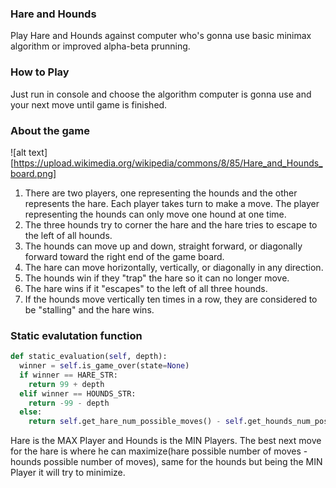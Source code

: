 ### Hare and Hounds
Play Hare and Hounds against computer who's gonna use basic minimax algorithm or improved alpha-beta prunning.

### How to Play
Just run in console and choose the algorithm computer is gonna use and your next move until game is finished.

### About the game
![alt text][https://upload.wikimedia.org/wikipedia/commons/8/85/Hare_and_Hounds_board.png]
1. There are two players, one representing the hounds and the other represents the hare. Each player takes turn to make a move. The player representing the hounds can only move one hound at one time.
2. The three hounds try to corner the hare and the hare tries to escape to the left of all hounds.
3. The hounds can move up and down, straight forward, or diagonally forward toward the right end of the game board.
4. The hare can move horizontally, vertically, or diagonally in any direction.
5. The hounds win if they "trap" the hare so it can no longer move.
6. The hare wins if it "escapes" to the left of all three hounds.
7. If the hounds move vertically ten times in a row, they are considered to be "stalling" and the hare wins.

### Static evalutation function
```python
def static_evaluation(self, depth):
  winner = self.is_game_over(state=None)
  if winner == HARE_STR:
    return 99 + depth
  elif winner == HOUNDS_STR:
    return -99 - depth
  else:
    return self.get_hare_num_possible_moves() - self.get_hounds_num_possible_moves()
```
Hare is the MAX Player and Hounds is the MIN Players.
The best next move for the hare is where he can maximize(hare possible number of moves - hounds possible number of moves), same for the hounds but being the MIN Player it will try to minimize.
